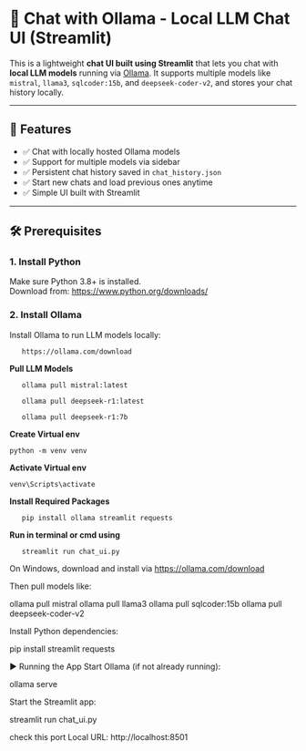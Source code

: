 # 💬 Chat with Ollama - Local LLM Chat UI (Streamlit)

This is a lightweight **chat UI built using Streamlit** that lets you chat with **local LLM models** running via [Ollama](https://ollama.com/). It supports multiple models like `mistral`, `llama3`, `sqlcoder:15b`, and `deepseek-coder-v2`, and stores your chat history locally.

---

## 🚀 Features

- ✅ Chat with locally hosted Ollama models
- ✅ Support for multiple models via sidebar
- ✅ Persistent chat history saved in `chat_history.json`
- ✅ Start new chats and load previous ones anytime
- ✅ Simple UI built with Streamlit

---

## 🛠 Prerequisites

### 1. Install Python
Make sure Python 3.8+ is installed.  
Download from: https://www.python.org/downloads/

### 2. Install Ollama
Install Ollama to run LLM models locally:

       https://ollama.com/download



**Pull LLM Models**

       ollama pull mistral:latest
       
       ollama pull deepseek-r1:latest
       
       ollama pull deepseek-r1:7b

       
**Create Virtual env**


    python -m venv venv


**Activate Virtual env**


    venv\Scripts\activate


**Install Required Packages**


       pip install ollama streamlit requests

**Run in terminal or cmd using**

       streamlit run chat_ui.py

On Windows, download and install via https://ollama.com/download

Then pull models like:

ollama pull mistral
ollama pull llama3
ollama pull sqlcoder:15b
ollama pull deepseek-coder-v2



Install Python dependencies:


pip install streamlit requests




▶️ Running the App
Start Ollama (if not already running):

ollama serve

Start the Streamlit app:


streamlit run chat_ui.py

 check  this port
 Local URL: http://localhost:8501


